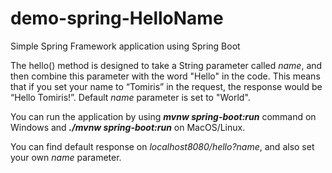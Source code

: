 # demo-spring-HelloName
Simple Spring Framework application using Spring Boot

The hello() method is designed to take a String parameter called *name*, and then combine this parameter with the word "Hello" in the code. This means that if you set 
your name to “Tomiris” in the request, the response would be “Hello Tomiris!”. Default *name* parameter is set to "World".

You can run the application by using _**mvnw spring-boot:run**_ command on Windows and _**./mvnw spring-boot:run**_ on MacOS/Linux. 

You can find default response on _localhost8080/hello?name_, and also set your own *name* parameter.
